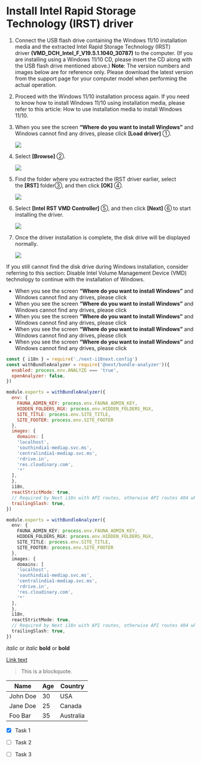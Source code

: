 # **Install Intel Rapid Storage Technology (IRST) driver**

1. Connect the USB flash drive containing the Windows 11/10 installation media and the extracted Intel Rapid Storage Technology (IRST) driver **(VMD_DCH_Intel_F_V19.5.1.1040_30787)** to the computer. (If you are installing using a Windows 11/10 CD, please insert the CD along with the USB flash drive mentioned above.) **Note**: The version numbers and images below are for reference only. Please download the latest version from the support page for your computer model when performing the actual operation.
2. Proceed with the Windows 11/10 installation process again. If you need to know how to install Windows 11/10 using installation media, please refer to this article: How to use installation media to install Windows 11/10.
3. When you see the screen **“Where do you want to install Windows”** and Windows cannot find any drives, please click **[Load driver]** ①.
    
    ![](https://km-ap.asus.com/uploads/PhotoLibrarys/8a53fc79-6a00-4a96-8408-a7e886967aef/20230420150600769_EN_12.png)
    
4. Select **[Browse]** ②.
    
   ![](https://km-ap.asus.com/uploads/PhotoLibrarys/8a53fc79-6a00-4a96-8408-a7e886967aef/20230420150600769_EN_13.png)
    
5. Find the folder where you extracted the IRST driver earlier, select the **[RST]** folder③, and then click **[OK]** ④.
    
    ![](https://km-ap.asus.com/uploads/PhotoLibrarys/8a53fc79-6a00-4a96-8408-a7e886967aef/20230420150600769_EN_14.png)
    
6. Select **[Intel RST VMD Controller]** ⑤, and then click **[Next]** ⑥ to start installing the driver.
    
    ![](https://km-ap.asus.com/uploads/PhotoLibrarys/8a53fc79-6a00-4a96-8408-a7e886967aef/20230420150601097_EN_15.png)
    
7. Once the driver installation is complete, the disk drive will be displayed normally.
    
    ![](https://km-ap.asus.com/uploads/PhotoLibrarys/8a53fc79-6a00-4a96-8408-a7e886967aef/20230420150600769_EN_16.png)
    

If you still cannot find the disk drive during Windows installation, consider referring to this section: Disable Intel Volume Management Device (VMD) technology to continue with the installation of Windows.
-  When you see the screen **“Where do you want to install Windows”** and Windows cannot find any drives, please click
-  When you see the screen **“Where do you want to install Windows”** and Windows cannot find any drives, please click
-  When you see the screen **“Where do you want to install Windows”** and Windows cannot find any drives, please click
-  When you see the screen **“Where do you want to install Windows”** and Windows cannot find any drives, please click
-  When you see the screen **“Where do you want to install Windows”** and Windows cannot find any drives, please click

```js
const { i18n } = require('./next-i18next.config')
const withBundleAnalyzer = require('@next/bundle-analyzer')({
  enabled: process.env.ANALYZE === 'true',
  openAnalyzer: false,
})

module.exports = withBundleAnalyzer({
  env: {
    FAUNA_ADMIN_KEY: process.env.FAUNA_ADMIN_KEY,
    HIDDEN_FOLDERS_RGX: process.env.HIDDEN_FOLDERS_RGX,
    SITE_TITLE: process.env.SITE_TITLE,
    SITE_FOOTER: process.env.SITE_FOOTER
  },
  images: {
    domains: [ 
    'localhost', 
    'southindia1-mediap.svc.ms',
    'centralindia1-mediap.svc.ms',
    'rdrive.in', 
    'res.cloudinary.com', 
    '*'
  ],
  },
  i18n,
  reactStrictMode: true,
  // Required by Next i18n with API routes, otherwise API routes 404 when fetching without trailing slash
  trailingSlash: true,
})
```
```ts
module.exports = withBundleAnalyzer({
  env: {
    FAUNA_ADMIN_KEY: process.env.FAUNA_ADMIN_KEY,
    HIDDEN_FOLDERS_RGX: process.env.HIDDEN_FOLDERS_RGX,
    SITE_TITLE: process.env.SITE_TITLE,
    SITE_FOOTER: process.env.SITE_FOOTER
  },
  images: {
    domains: [ 
    'localhost', 
    'southindia1-mediap.svc.ms',
    'centralindia1-mediap.svc.ms',
    'rdrive.in', 
    'res.cloudinary.com', 
    '*'
  ],
  },
  i18n,
  reactStrictMode: true,
  // Required by Next i18n with API routes, otherwise API routes 404 when fetching without trailing slash
  trailingSlash: true,
})
```

*italic* or _italic_
**bold** or __bold__

[Link text](http://www.example.com)

> This is a blockquote.


<table>
  <thead>
    <tr>
      <th>Name</th>
      <th>Age</th>
      <th>Country</th>
    </tr>
  </thead>
  <tbody>
    <tr>
      <td>John Doe</td>
      <td>30</td>
      <td>USA</td>
    </tr>
    <tr>
      <td>Jane Doe</td>
      <td>25</td>
      <td>Canada</td>
    </tr>
    <tr>
      <td>Foo Bar</td>
      <td>35</td>
      <td>Australia</td>
    </tr>
  </tbody>
</table>


- [x] Task 1
- [ ] Task 2
- [ ] Task 3

